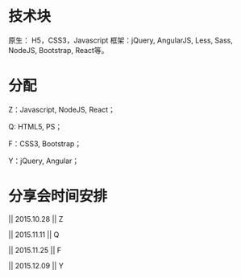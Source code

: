 # 技术块

原生： H5，CSS3，Javascript
框架：jQuery, AngularJS, Less, Sass, NodeJS, Bootstrap, React等。

# 分配

Z：Javascript, NodeJS, React；

Q: HTML5, PS；

F：CSS3, Bootstrap；

Y：jQuery, Angular；

# 分享会时间安排

|| 2015.10.28 || Z

|| 2015.11.11 || Q

|| 2015.11.25 || F

|| 2015.12.09 || Y


